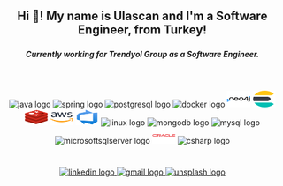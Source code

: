 <h2 align="center">Hi 👋! My name is Ulascan and I'm a Software Engineer, from Turkey!</h2>

###

<h5 align="center">Currently working for Trendyol Group as a Software Engineer.<br><br><br></h5>

###

<div align="center">
   <img src="https://cdn.jsdelivr.net/gh/devicons/devicon/icons/java/java-original.svg" height="30" width="42" alt="java logo"  />
   <img src="https://cdn.jsdelivr.net/gh/devicons/devicon/icons/spring/spring-original.svg" height="30" width="42" alt="spring logo"  />
   <img src="https://cdn.jsdelivr.net/gh/devicons/devicon/icons/postgresql/postgresql-original.svg" height="30" width="42" alt="postgresql logo"  />
   <img src="https://cdn.jsdelivr.net/gh/devicons/devicon/icons/docker/docker-original.svg" height="30" width="42" alt="docker logo"  />
   <img src="https://github.com/devicons/devicon/blob/v2.16.0/icons/neo4j/neo4j-original-wordmark.svg" height="30" width="42" alt="neo4j logo"  />
   <img src="https://github.com/devicons/devicon/blob/v2.16.0/icons/elasticsearch/elasticsearch-original.svg" height="30" width="42" alt="elastic logo"  />
   <img src="https://github.com/devicons/devicon/blob/v2.16.0/icons/redis/redis-original.svg" height="30" width="42" alt="redis logo"  />
   <img src="https://github.com/devicons/devicon/blob/v2.16.0/icons/amazonwebservices/amazonwebservices-original-wordmark.svg" height="30" width="42" alt="aws logo"  />
   <img src="https://github.com/devicons/devicon/blob/v2.16.0/icons/azuredevops/azuredevops-original.svg" height="30" width="42" alt="azuredevops logo"  />
   <img src="https://cdn.jsdelivr.net/gh/devicons/devicon/icons/linux/linux-original.svg" height="30" width="42" alt="linux logo"  />
   <img src="https://cdn.jsdelivr.net/gh/devicons/devicon/icons/mongodb/mongodb-original.svg" height="30" width="42" alt="mongodb logo"  />
   <img src="https://cdn.jsdelivr.net/gh/devicons/devicon/icons/mysql/mysql-original.svg" height="30" width="42" alt="mysql logo"  />
   <img src="https://cdn.jsdelivr.net/gh/devicons/devicon/icons/microsoftsqlserver/microsoftsqlserver-plain.svg" height="30" width="42" alt="microsoftsqlserver logo"  />
   <img src="https://github.com/devicons/devicon/blob/v2.16.0/icons/oracle/oracle-original.svg" height="30" width="42" alt="oracle logo"  />
   <img src="https://cdn.jsdelivr.net/gh/devicons/devicon/icons/csharp/csharp-original.svg" height="30" width="42" alt="csharp logo"  />
 
</div>

###
<br>
<div align="center">
  <a href="https://www.linkedin.com/in/ulascan/" target="_blank">
    <img src="https://img.shields.io/static/v1?message=LinkedIn&logo=linkedin&label=&color=0077B5&logoColor=white&labelColor=&style=for-the-badge" height="35" alt="linkedin logo"  />
  </a>
  <a href="mailto:ulascank1@gmail.com" target="_blank">
    <img src="https://img.shields.io/static/v1?message=Gmail&logo=gmail&label=&color=D14836&logoColor=white&labelColor=&style=for-the-badge" height="35" alt="gmail logo"  />
  </a>
  <a href="https://leetcode.com/UlascanKilic/" target="_blank">
    <img src="https://img.shields.io/static/v1?message=LEETCODE&logo=unsplash&label=&color=134&logoColor=white&labelColor=&style=for-the-badge" height="35" alt="unsplash logo"  />
  </a>
</div>

###

